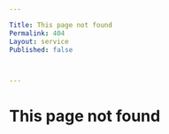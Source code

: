 ```yaml
---

Title: This page not found
Permalink: 404
Layout: service
Published: false



---
```


# This page not found


    
